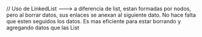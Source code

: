 // Uso de LinkedList ---> a diferencia de list, estan formadas por nodos, pero al borrar datos,
 sus enlaces se anexan al siguiente dato. No hace falta que esten seguidos los datos.
 Es mas eficiente para estar borrando y agregando datos que las List
